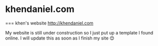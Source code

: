 # khendaniel.com
===
khen's website http://khendaniel.com

My website is still under construction so I just put up a template I found online. I will update this as soon as I finish my site :blush: